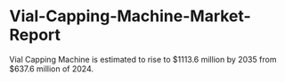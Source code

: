 # Vial-Capping-Machine-Market-Report
Vial Capping Machine is estimated to rise to $1113.6 million by 2035 from $637.6 million of 2024. 
